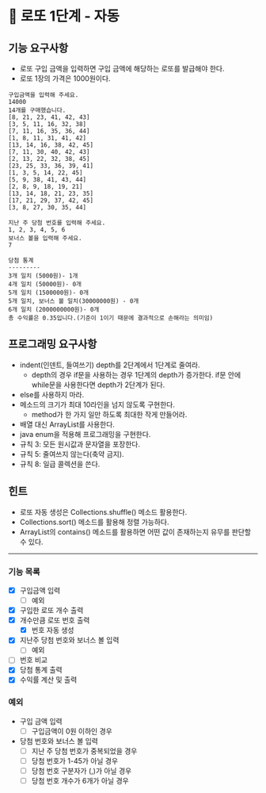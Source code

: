 # 🚀 로또 1단계 - 자동

## 기능 요구사항
- 로또 구입 금액을 입력하면 구입 금액에 해당하는 로또를 발급해야 한다.
- 로또 1장의 가격은 1000원이다.

```
구입금액을 입력해 주세요.
14000
14개를 구매했습니다.
[8, 21, 23, 41, 42, 43]
[3, 5, 11, 16, 32, 38]
[7, 11, 16, 35, 36, 44]
[1, 8, 11, 31, 41, 42]
[13, 14, 16, 38, 42, 45]
[7, 11, 30, 40, 42, 43]
[2, 13, 22, 32, 38, 45]
[23, 25, 33, 36, 39, 41]
[1, 3, 5, 14, 22, 45]
[5, 9, 38, 41, 43, 44]
[2, 8, 9, 18, 19, 21]
[13, 14, 18, 21, 23, 35]
[17, 21, 29, 37, 42, 45]
[3, 8, 27, 30, 35, 44]

지난 주 당첨 번호를 입력해 주세요.
1, 2, 3, 4, 5, 6
보너스 볼을 입력해 주세요.
7

당첨 통계
---------
3개 일치 (5000원)- 1개
4개 일치 (50000원)- 0개
5개 일치 (1500000원)- 0개
5개 일치, 보너스 볼 일치(30000000원) - 0개
6개 일치 (2000000000원)- 0개
총 수익률은 0.35입니다.(기준이 1이기 때문에 결과적으로 손해라는 의미임)
```

## 프로그래밍 요구사항
- indent(인덴트, 들여쓰기) depth를 2단계에서 1단계로 줄여라.
  - depth의 경우 if문을 사용하는 경우 1단계의 depth가 증가한다. if문 안에 while문을 사용한다면 depth가 2단계가 된다.
- else를 사용하지 마라.
- 메소드의 크기가 최대 10라인을 넘지 않도록 구현한다.
  - method가 한 가지 일만 하도록 최대한 작게 만들어라.
- 배열 대신 ArrayList를 사용한다.
- java enum을 적용해 프로그래밍을 구현한다.
- 규칙 3: 모든 원시값과 문자열을 포장한다.
- 규칙 5: 줄여쓰지 않는다(축약 금지).
- 규칙 8: 일급 콜렉션을 쓴다.

## 힌트

- 로또 자동 생성은 Collections.shuffle() 메소드 활용한다.
- Collections.sort() 메소드를 활용해 정렬 가능하다.
- ArrayList의 contains() 메소드를 활용하면 어떤 값이 존재하는지 유무를 판단할 수 있다.

___

### 기능 목록

- [x] 구입금액 입력
  - [ ] 예외
- [x] 구입한 로또 개수 출력
- [x] 개수만큼 로또 번호 출력
  - [x] 번호 자동 생성
- [x] 지난주 당첨 번호와 보너스 볼 입력
  - [ ] 예외
- [ ] 번호 비교
- [x] 당첨 통계 출력
- [x] 수익률 계산 및 출력

### 예외

- 구입 금액 입력
  - [ ] 구입금액이 0원 이하인 경우
- 당첨 번호와 보너스 볼 입력
  - [ ] 지난 주 당첨 번호가 중복되었을 경우
  - [ ] 당첨 번호가 1-45가 아닐 경우
  - [ ] 당첨 번호 구분자가 (,)가 아닐 경우
  - [ ] 당첨 번호 개수가 6개가 아닐 경우
